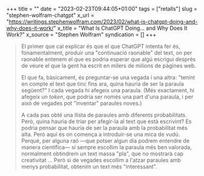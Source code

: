 +++
title = ""
date = "2023-02-23T09:44:05+01:00"
tags = ["retalls"]
slug = "stephen-wolfram-chatgpt"
x_url = "https://writings.stephenwolfram.com/2023/02/what-is-chatgpt-doing-and-why-does-it-work/"
x_title = "What Is ChatGPT Doing… and Why Does It Work?"
x_source = "Stephen Wolfram"
syndication = []
+++

> El primer que cal explicar és que el que ChatGPT intenta fer és, fonamentalment, produir una "continuació raonable" del text, on per raonable entenem el que es podria esperar que algú escrigui després de veure el que la gent ha escrit en milers de milions de pàgines web.
>
> El que fa, bàsicament, és preguntar-se una vegada i una altra: "tenint en compte el text que tinc fins ara, quina hauria de ser la paraula següent?" I cada vegada hi afegeix una paraula. (Més exactament, hi afegeix un *token*, que podria ser només una part d'una paraula, i per això de vegades pot "inventar" paraules noves.)
>
> A cada pas obté una llista de paraules amb diferents probabilitats. Però, quina hauria de triar per afegir-la al text que està escrivint? Es podria pensar que hauria de ser la paraula amb la probabilitat més alta. Però aquí és on comença a introduir-se una mica de vudú. Perquè, per alguna raó —que potser algun dia podrem entendre de manera científica— si sempre escollim la paraula més ben valorada, normalment obtindrem un text massa "pla", que no mostrarà cap creativitat … Però si de vegades escollim a l'atzar paraules amb menys probabilitat, obtenim un text més "interessant".
